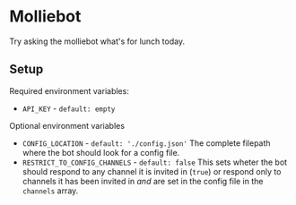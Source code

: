 # Molliebot

Try asking the molliebot what's for lunch today.


## Setup
Required environment variables:

* `API_KEY` - `default: empty`

Optional environment variables

* `CONFIG_LOCATION` - `default: './config.json'`
The complete filepath where the bot should look for a config file.
* `RESTRICT_TO_CONFIG_CHANNELS` - `default: false`
This sets wheter the bot should respond to any channel it is invited in (`true`) or respond only to channels it has been invited in _and_ are set in the config file in the `channels` array.
